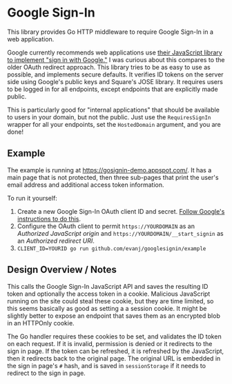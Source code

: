 # Google Sign-In

This library provides Go HTTP middleware to require Google Sign-In in a web application.

Google currently recommends web applications use [their JavaScript library to implement "sign in with Google."](https://developers.google.com/identity/sign-in/web/) I was curious about this compares to the older OAuth redirect approach. This library tries to be as easy to use as possible, and implements secure defaults. It verifies ID tokens on the server side using Google's public keys and Square's JOSE library. It requires users to be logged in for all endpoints, except endpoints that are explicitly made public.

This is particularly good for "internal applications" that should be available to users in your domain, but not the public. Just use the `RequiresSignIn` wrapper for all your endpoints, set the `HostedDomain` argument, and you are done! 


## Example

The example is running at https://gosignin-demo.appspot.com/. It has a main page that is not protected, then three sub-pages that print the user's email address and additional access token information.

To run it yourself:

1. Create a new Google Sign-In OAuth client ID and secret. [Follow Google's instructions to do this](https://developers.google.com/identity/sign-in/web/sign-in#before_you_begin).
2. Configure the OAuth client to permit `https://YOURDOMAIN` as an *Authorized JavaScript origin* and `https://YOURDOMAIN/__start_signin` as an *Authorized redirect URI*.
3. `CLIENT_ID=YOURID go run github.com/evanj/googlesignin/example`


## Design Overview / Notes

This calls the Google Sign-In JavaScript API and saves the resulting ID token and optionally the access token in a cookie. Malicious JavaScript running on the site could steal these cookie, but they are time limited, so this seems basically as good as setting a a session cookie. It might be slightly better to expose an endpoint that saves them as an encrypted blob in an HTTPOnly cookie.

The Go handler requires these cookies to be set, and validates the ID token on each request. If it is invalid, permission is denied or it redirects to the sign in page. If the token can be refreshed, it is refreshed by the JavaScript, then it redirects back to the original page. The original URL is embedded in the sign in page's `#` hash, and is saved in `sessionStorage` if it needs to redirect to the sign in page.
